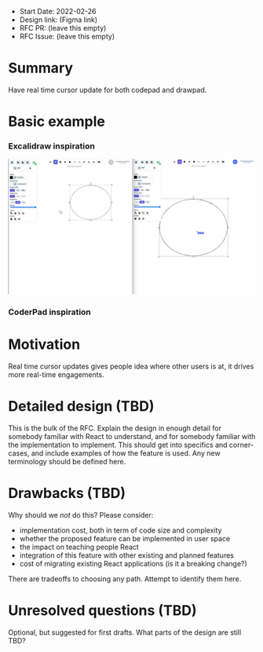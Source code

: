 - Start Date: 2022-02-26
- Design link: (Figma link)
- RFC PR: (leave this empty)
- RFC Issue: (leave this empty)

# Summary

Have real time cursor update for both codepad and drawpad.

# Basic example

### Excalidraw inspiration
![excalidraw](excalidraw-real-time-cursor.png)

### CoderPad inspiration


# Motivation

Real time cursor updates gives people idea where other users is at, it drives more real-time engagements.

# Detailed design (TBD)

This is the bulk of the RFC. Explain the design in enough detail for somebody
familiar with React to understand, and for somebody familiar with the
implementation to implement. This should get into specifics and corner-cases,
and include examples of how the feature is used. Any new terminology should be
defined here.

# Drawbacks (TBD)

Why should we *not* do this? Please consider:

- implementation cost, both in term of code size and complexity
- whether the proposed feature can be implemented in user space
- the impact on teaching people React
- integration of this feature with other existing and planned features
- cost of migrating existing React applications (is it a breaking change?)

There are tradeoffs to choosing any path. Attempt to identify them here.

# Unresolved questions (TBD)

Optional, but suggested for first drafts. What parts of the design are still
TBD?
